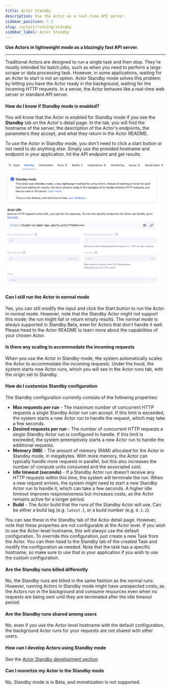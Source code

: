 ```yaml
---
title: Actor Standby
description: Use the Actor as a real-time API server.
sidebar_position: 7.3
slug: /actors/running/standby
sidebar_label: Actor Standby
---
```


**Use Actors in lightweight mode as a blazingly fast API server.**

---

Traditional Actors are designed to run a single task and then stop. They're mostly intended for batch jobs, such as when you need to perform a large scrape or data processing task.
However, in some applications, waiting for an Actor to start is not an option. Actor Standby mode solves this problem by letting you have the Actor ready
in the background, waiting for the incoming HTTP requests. In a sense, the Actor behaves like a real-time web server or standard API server.

#### How do I know if Standby mode is enabled?

You will know that the Actor is enabled for Standby mode if you see the **Standby** tab on the Actor's detail page.
In the tab, you will find the hostname of the server, the description of the Actor's endpoints,
the parameters they accept, and what they return in the Actor README.

To use the Actor in Standby mode, you don't need to click a start button or not need to do anything else. Simply use the provided hostname and endpoint in your application,
hit the API endpoint and get results.

![Standby tab](./images/actor_standby/standby-tab.png)

#### Can I still run the Actor in normal mode

Yes, you can still modify the input and click the Start button to run the Actor in normal mode. However, note that the Standby Actor might
not support this mode; the run might fail or return empty results. The normal mode is always supported in Standby Beta, even for Actors that don't handle
it well. Please head to the Actor README to learn more about the capabilities of your chosen Actor.

#### Is there any scaling to accommodate the incoming requests

When you use the Actor in Standby mode, the system automatically scales the Actor to accommodate the incoming requests. Under the hood,
the system starts new Actor runs, which you will see in the Actor runs tab, with the origin set to Standby.

#### How do I customize Standby configuration

The Standby configuration currently consists of the following properties:

- **Max requests per run** - The maximum number of concurrent HTTP requests a single Standby Actor run can accept. If this limit is exceeded, the system starts a new Actor run to handle the request, which may take a few seconds.
- **Desired requests per run** - The number of concurrent HTTP requests a single Standby Actor run is configured to handle. If this limit is exceeded, the system preemptively starts a new Actor run to handle the additional requests.
- **Memory (MB)** - The amount of memory (RAM) allocated for the Actor in Standby mode, in megabytes. With more memory, the Actor can typically handle more requests in parallel, but this also increases the number of compute units consumed and the associated cost.
- **Idle timeout (seconds)** - If a Standby Actor run doesn’t receive any HTTP requests within this time, the system will terminate the run. When a new request arrives, the system might need to start a new Standby Actor run to handle it, which can take a few seconds. A higher idle timeout improves responsiveness but increases costs, as the Actor remains active for a longer period.
- **Build** - The Actor build that the runs of the Standby Actor will use. Can be either a build tag (e.g. `latest.`), or a build number (e.g. `0.1.2`).

You can see these in the Standby tab of the Actor detail page. However, note that these properties are not configurable at the Actor level. If you wish to
use the Actor-level hostname, this will always use the default configuration. To override this configuration, just create a new Task from the Actor.
You can then head to the Standby tab of the created Task and modify the configuration as needed. Note that the task has a specific hostname, so make
sure to use that in your application if you wish to use the custom configuration.

#### Are the Standby runs billed differently

No, the Standby runs are billed in the same fashion as the normal runs.
However, running Actors in Standby mode might have unexpected costs, as the Actors run in the background and consume resources even when no requests are being sent until they are terminated after the idle timeout period.

#### Are the Standby runs shared among users

No, even if you use the Actor-level hostname with the default configuration, the background Actor runs for your requests are not shared with other users.

#### How can I develop Actors using Standby mode

See the [Actor Standby development section](../development/programming_interface/actor_standby.md).

#### Can I monetize my Actor in the Standby mode

No, Standby mode is in Beta, and monetization is not supported.
